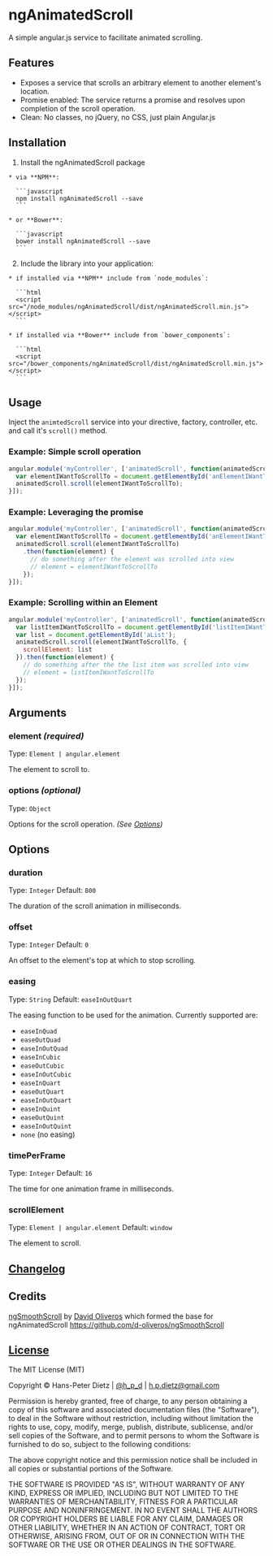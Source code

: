# ngAnimatedScroll
A simple angular.js service to facilitate animated scrolling.

## Features

  * Exposes a service that scrolls an arbitrary element to another element's location.
  * Promise enabled: The service returns a promise and resolves upon completion of the scroll operation.
  * Clean: No classes, no jQuery, no CSS, just plain Angular.js

## Installation

  1. Install the ngAnimatedScroll package

    * via **NPM**:

      ```javascript
      npm install ngAnimatedScroll --save
      ```

    * or **Bower**:

      ```javascript
      bower install ngAnimatedScroll --save
      ```

  2. Include the library into your application:

    * if installed via **NPM** include from `node_modules`:

      ```html
      <script src="/node_modules/ngAnimatedScroll/dist/ngAnimatedScroll.min.js"></script>
      ```

    * if installed via **Bower** include from `bower_components`:

      ```html
      <script src="/bower_components/ngAnimatedScroll/dist/ngAnimatedScroll.min.js"></script>
      ```

## Usage

Inject the `animtedScroll` service into your directive, factory, controller, etc. and call it's `scroll()` method.

### Example: Simple scroll operation

  ```javascript
  angular.module('myController', ['animatedScroll', function(animatedScroll) {
    var elementIWantToScrollTo = document.getElementById('anElementIWantToScrollTo');
    animatedScroll.scroll(elementIWantToScrollTo);
  }]);
  ```

### Example: Leveraging the promise

```javascript
angular.module('myController', ['animatedScroll', function(animatedScroll) {
  var elementIWantToScrollTo = document.getElementById('anElementIWantToScrollTo');
  animatedScroll.scroll(elementIWantToScrollTo)
    .then(function(element) {
      // do something after the element was scrolled into view
      // element = elementIWantToScrollTo
    });
}]);
```

### Example: Scrolling within an Element

```javascript
angular.module('myController', ['animatedScroll', function(animatedScroll) {
  var listItemIWantToScrollTo = document.getElementById('listItemIWantToScrollTo');
  var list = document.getElementById('aList');
  animatedScroll.scroll(elementIWantToScrollTo, {
    scrollElement: list
  }).then(function(element) {
    // do something after the the list item was scrolled into view
    // element = listItemIWantToScrollTo
  });
}]);
```

## Arguments

### element *(required)*
Type: `Element | angular.element`

The element to scroll to.

### options *(optional)*
Type: `Object`

Options for the scroll operation. *(See [Options](#options))*

## <a name="options"></a>Options

### duration
Type: `Integer`
Default: `800`

The duration of the scroll animation in milliseconds.

### offset
Type: `Integer`
Default: `0`

An offset to the element's top at which to stop scrolling.

### easing
Type: `String`
Default: `easeInOutQuart`

The easing function to be used for the animation. Currently supported are:

  * `easeInQuad`
  * `easeOutQuad`
  * `easeInOutQuad`
  * `easeInCubic`
  * `easeOutCubic`
  * `easeInOutCubic`
  * `easeInQuart`
  * `easeOutQuart`
  * `easeInOutQuart`
  * `easeInQuint`
  * `easeOutQuint`
  * `easeInOutQuint`
  * `none` (no easing)

### timePerFrame
Type: `Integer`
Default: `16`

The time for one animation frame in milliseconds.

### scrollElement
Type: `Element | angular.element`
Default: `window`

The element to scroll.

## [Changelog](CHANGELOG.md)

## Credits

[ngSmoothScroll](https://github.com/d-oliveros/ngSmoothScroll) by [David Oliveros](https://github.com/d-oliveros) which formed the base for ngAnimatedScroll
https://github.com/d-oliveros/ngSmoothScroll



## [License](LICENSE)

The MIT License (MIT)

Copyright &copy; Hans-Peter Dietz | [@h_p_d](https://twitter.com/h_p_d) | [h.p.dietz@gmail.com](mailto:h.p.dietz@gmail.com)

Permission is hereby granted, free of charge, to any person obtaining a copy of this software and associated documentation files (the "Software"), to deal in the Software without restriction, including without limitation the rights to use, copy, modify, merge, publish, distribute, sublicense, and/or sell copies of the Software, and to permit persons to whom the Software is furnished to do so, subject to the following conditions:

The above copyright notice and this permission notice shall be included in all copies or substantial portions of the Software.

THE SOFTWARE IS PROVIDED "AS IS", WITHOUT WARRANTY OF ANY KIND, EXPRESS OR IMPLIED, INCLUDING BUT NOT LIMITED TO THE WARRANTIES OF MERCHANTABILITY, FITNESS FOR A PARTICULAR PURPOSE AND NONINFRINGEMENT. IN NO EVENT SHALL THE AUTHORS OR COPYRIGHT HOLDERS BE LIABLE FOR ANY CLAIM, DAMAGES OR OTHER LIABILITY, WHETHER IN AN ACTION OF CONTRACT, TORT OR OTHERWISE, ARISING FROM, OUT OF OR IN CONNECTION WITH THE SOFTWARE OR THE USE OR OTHER DEALINGS IN THE SOFTWARE.

